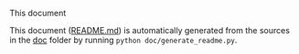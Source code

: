 This document

This document ([README.md](README.md)) is automatically generated from the
sources in the [doc](doc) folder by running `python doc/generate_readme.py`.
